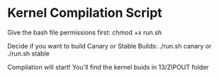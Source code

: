 # Kernel Compilation Script
Give the bash file permissions first: chmod +x run.sh

Decide if you want to build Canary or Stable Builds: ./run.sh canary or ./run.sh stable

Compilation will start! You'll find the kernel buids in 13/ZIPOUT folder
